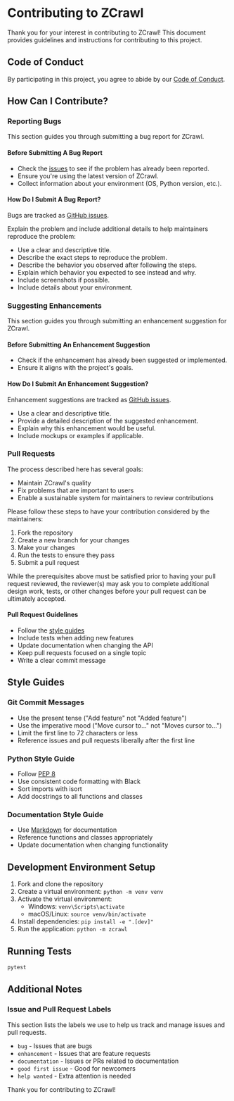 # Contributing to ZCrawl

Thank you for your interest in contributing to ZCrawl! This document provides guidelines and instructions for contributing to this project.

## Code of Conduct

By participating in this project, you agree to abide by our [Code of Conduct](CODE_OF_CONDUCT.md).

## How Can I Contribute?

### Reporting Bugs

This section guides you through submitting a bug report for ZCrawl.

#### Before Submitting A Bug Report

- Check the [issues](https://github.com/mexyusef/zcrawl/issues) to see if the problem has already been reported.
- Ensure you're using the latest version of ZCrawl.
- Collect information about your environment (OS, Python version, etc.).

#### How Do I Submit A Bug Report?

Bugs are tracked as [GitHub issues](https://github.com/mexyusef/zcrawl/issues).

Explain the problem and include additional details to help maintainers reproduce the problem:

- Use a clear and descriptive title.
- Describe the exact steps to reproduce the problem.
- Describe the behavior you observed after following the steps.
- Explain which behavior you expected to see instead and why.
- Include screenshots if possible.
- Include details about your environment.

### Suggesting Enhancements

This section guides you through submitting an enhancement suggestion for ZCrawl.

#### Before Submitting An Enhancement Suggestion

- Check if the enhancement has already been suggested or implemented.
- Ensure it aligns with the project's goals.

#### How Do I Submit An Enhancement Suggestion?

Enhancement suggestions are tracked as [GitHub issues](https://github.com/mexyusef/zcrawl/issues).

- Use a clear and descriptive title.
- Provide a detailed description of the suggested enhancement.
- Explain why this enhancement would be useful.
- Include mockups or examples if applicable.

### Pull Requests

The process described here has several goals:

- Maintain ZCrawl's quality
- Fix problems that are important to users
- Enable a sustainable system for maintainers to review contributions

Please follow these steps to have your contribution considered by the maintainers:

1. Fork the repository
2. Create a new branch for your changes
3. Make your changes
4. Run the tests to ensure they pass
5. Submit a pull request

While the prerequisites above must be satisfied prior to having your pull request reviewed, the reviewer(s) may ask you to complete additional design work, tests, or other changes before your pull request can be ultimately accepted.

#### Pull Request Guidelines

- Follow the [style guides](#style-guides)
- Include tests when adding new features
- Update documentation when changing the API
- Keep pull requests focused on a single topic
- Write a clear commit message

## Style Guides

### Git Commit Messages

- Use the present tense ("Add feature" not "Added feature")
- Use the imperative mood ("Move cursor to..." not "Moves cursor to...")
- Limit the first line to 72 characters or less
- Reference issues and pull requests liberally after the first line

### Python Style Guide

- Follow [PEP 8](https://www.python.org/dev/peps/pep-0008/)
- Use consistent code formatting with Black
- Sort imports with isort
- Add docstrings to all functions and classes

### Documentation Style Guide

- Use [Markdown](https://daringfireball.net/projects/markdown/) for documentation
- Reference functions and classes appropriately
- Update documentation when changing functionality

## Development Environment Setup

1. Fork and clone the repository
2. Create a virtual environment: `python -m venv venv`
3. Activate the virtual environment:
   - Windows: `venv\Scripts\activate`
   - macOS/Linux: `source venv/bin/activate`
4. Install dependencies: `pip install -e ".[dev]"`
5. Run the application: `python -m zcrawl`

## Running Tests

```bash
pytest
```

## Additional Notes

### Issue and Pull Request Labels

This section lists the labels we use to help us track and manage issues and pull requests.

- `bug` - Issues that are bugs
- `enhancement` - Issues that are feature requests
- `documentation` - Issues or PRs related to documentation
- `good first issue` - Good for newcomers
- `help wanted` - Extra attention is needed

Thank you for contributing to ZCrawl!
